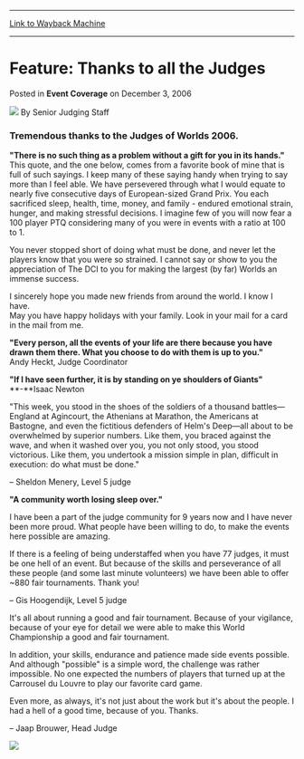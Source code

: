 
---
[Link to Wayback Machine](https://web.archive.org/web/20220626105245/https://magic.wizards.com/en/articles/archive/event-coverage/feature-thanks-all-judges-2006-12-03)

[_metadata_:author]:- "Senior Judging Staff"
[_metadata_:description]:- "Tremendous thanks to the Judges of Worlds 2006. `There is no such thing as a problem without a gift for you in its hands.` This quote, and the one below, comes from a favorite book of mine that is full of such sayings. I keep many of these saying handy when trying to say more than I feel able. We have persevered through what I would equate to nearly five consecutive days of"
[_metadata_:generator]:- "Drupal 7 (http://drupal.org)"
[_metadata_:node]:- "589936"
[_metadata_:publish_date]:- "2006-12-03"
[_metadata_:source]:- "div-main-content"
[_metadata_:title]:- "Feature: Thanks to all the Judges"
[_metadata_:wayback_capture_timestamp]:- "2022-06-26 10:52:45"
[_metadata_:wayback_raw_url]:- "https://web.archive.org/web/20220626105245id_/https://magic.wizards.com/en/articles/archive/event-coverage/feature-thanks-all-judges-2006-12-03"
[_metadata_:wayback_url]:- "https://magic.wizards.com/en/articles/archive/event-coverage/feature-thanks-all-judges-2006-12-03"
---


Feature: Thanks to all the Judges
=================================



 Posted in **Event Coverage**
 on December 3, 2006 






![](https://media.magic.wizards.com/styles/auth_small/public/generic-avatar-150_218.png)
By Senior Judging Staff











### Tremendous thanks to the Judges of Worlds 2006.


**"There is no such thing as a problem without a gift for you in its hands."**  
 This quote, and the one below, comes from a favorite book of mine that is full of such sayings. I keep many of these saying handy when trying to say more than I feel able. We have persevered through what I would equate to nearly five consecutive days of European-sized Grand Prix. You each sacrificed sleep, health, time, money, and family - endured emotional strain, hunger, and making stressful decisions. I imagine few of you will now fear a 100 player PTQ considering many of you were in events with a ratio at 100 to 1. 


You never stopped short of doing what must be done, and never let the players know that you were so strained. I cannot say or show to you the appreciation of The DCI to you for making the largest (by far) Worlds an immense success.


I sincerely hope you made new friends from around the world. I know I have.  
 May you have happy holidays with your family. Look in your mail for a card in the mail from me. 


**"Every person, all the events of your life are there because you have drawn them there. What you choose to do with them is up to you."**  
 Andy Heckt, Judge Coordinator


**"If I have seen further, it is by standing on ye shoulders of Giants"**  
**-**Isaac Newton


"This week, you stood in the shoes of the soldiers of a thousand battles—England at Agincourt, the Athenians at Marathon, the Americans at Bastogne, and even the fictitious defenders of Helm's Deep—all about to be overwhelmed by superior numbers. Like them, you braced against the wave, and when it washed over you, you not only stood, you stood victorious. Like them, you undertook a mission simple in plan, difficult in execution: do what must be done."


– Sheldon Menery, Level 5 judge


**"A community worth losing sleep over."**


I have been a part of the judge community for 9 years now and I have never been more proud. What people have been willing to do, to make the events here possible are amazing. 


If there is a feeling of being understaffed when you have 77 judges, it must be one hell of an event. But because of the skills and perseverance of all these people (and some last minute volunteers) we have been able to offer ~880 fair tournaments. Thank you!


– Gis Hoogendijk, Level 5 judge


It's all about running a good and fair tournament. Because of your vigilance, because of your eye for detail we were able to make this World Championship a good and fair tournament.


In addition, your skills, endurance and patience made side events possible. And although "possible" is a simple word, the challenge was rather impossible. No one expected the numbers of players that turned up at the Carrousel du Louvre to play our favorite card game.


Even more, as always, it's not just about the work but it's about the people. I had a hell of a good time, because of you. Thanks. 


– Jaap Brouwer, Head Judge


![](https://media.magic.wizards.com/image_legacy_migration/sideboard/images/worlds06/judges_wide.jpg)





